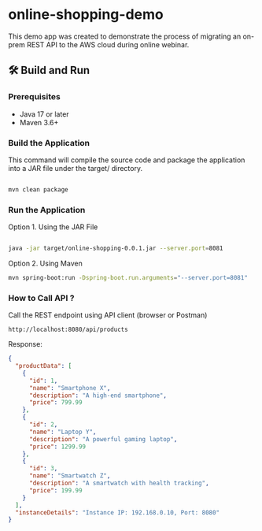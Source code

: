 # online-shopping-demo
This demo app was created to demonstrate the process of migrating an on-prem REST API to the AWS cloud during online webinar.

## 🛠️ Build and Run

### Prerequisites
- Java 17 or later
- Maven 3.6+

### Build the Application
This command will compile the source code and package the application into a JAR file under the target/ directory.
```bash

mvn clean package
```

### Run the Application
Option 1. Using the JAR File 
```bash

java -jar target/online-shopping-0.0.1.jar --server.port=8081
```
Option 2. Using Maven
```bash
mvn spring-boot:run -Dspring-boot.run.arguments="--server.port=8081"
```
### How to Call API ?
Call the REST endpoint using API client (browser or Postman)
```
http://localhost:8080/api/products
```
Response:
```json
{
  "productData": [
    {
      "id": 1,
      "name": "Smartphone X",
      "description": "A high-end smartphone",
      "price": 799.99
    },
    {
      "id": 2,
      "name": "Laptop Y",
      "description": "A powerful gaming laptop",
      "price": 1299.99
    },
    {
      "id": 3,
      "name": "Smartwatch Z",
      "description": "A smartwatch with health tracking",
      "price": 199.99
    }
  ],
  "instanceDetails": "Instance IP: 192.168.0.10, Port: 8080"
}
```